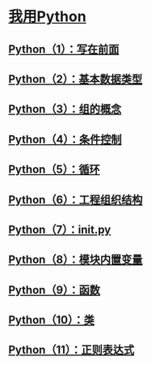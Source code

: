 # [我用Python](https://blog.csdn.net/jarwis/category_9518978.html)

## [Python（1）：写在前面](https://blog.csdn.net/jarwis/article/details/103108813)

## [Python（2）：基本数据类型](https://blog.csdn.net/jarwis/article/details/103112973)

## [Python（3）：组的概念](https://blog.csdn.net/jarwis/article/details/103113028)

## [Python（4）：条件控制](https://blog.csdn.net/jarwis/article/details/103113052)

## [Python（5）：循环](https://blog.csdn.net/jarwis/article/details/103113074)

## [Python（6）：工程组织结构](https://blog.csdn.net/jarwis/article/details/103113098)

## [Python（7）：__init__.py](https://blog.csdn.net/jarwis/article/details/103113112)

## [Python（8）：模块内置变量](https://blog.csdn.net/jarwis/article/details/103113123)

## [Python（9）：函数](https://blog.csdn.net/jarwis/article/details/103113145)

## [Python（10）：类](https://blog.csdn.net/jarwis/article/details/103113166)

## [Python（11）：正则表达式](https://blog.csdn.net/jarwis/article/details/103113188)









<comment-comment/>